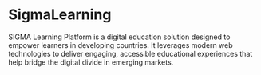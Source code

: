 # SigmaLearning
SIGMA Learning Platform is a digital education solution designed to empower learners in developing countries. It leverages modern web technologies to deliver engaging, accessible educational experiences that help bridge the digital divide in emerging markets.
